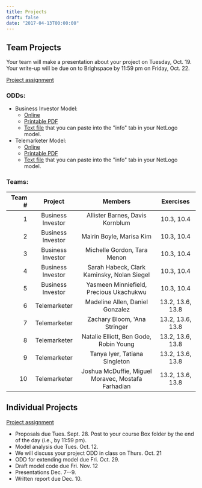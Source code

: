 ```yaml
---
title: Projects
draft: false
date: "2017-04-13T00:00:00"
---
```


## Team Projects

Your team will make a presentation about your project on Tuesday, Oct. 19. 
Your write-up will be due on to Brighspace by 11:59 pm on Friday, Oct. 22.

[Project assignment](/assignment/TeamProjectAssignment.pdf)

### ODDs:

* Business Investor Model:
  * [Online](/projects/business_investor_odd)
  * [Printable PDF](/files/odd/business_investor_odd.pdf)
  * [Text file](/files/odd/business_investor_odd.md) that you can paste into 
    the "info" tab in your NetLogo model.
* Telemarketer Model:
  * [Online](/projects/telemarketer_odd)
  * [Printable PDF](/files/odd/telemarketer_odd.pdf)
  * [Text file](/files/odd/telemarketer_odd.md) that you can paste into the 
    "info" tab in your NetLogo model.

### Teams:

| Team # |       Project      |                     Members                 |      Exercises     |
|-------:|:------------------:|:-------------------------------------------:|:------------------:|
|   1    |  Business Investor |   Allister Barnes, Davis Kornblum           |   10.3, 10.4       |
|   2    |  Business Investor |   Mairin Boyle, Marisa Kim                  |   10.3, 10.4       |
|   3    |  Business Investor |   Michelle Gordon, Tara Menon               |   10.3, 10.4       |
|   4    |  Business Investor | Sarah Habeck, Clark Kaminsky, Nolan Siegel  |   10.3, 10.4       |
|   5    |  Business Investor |   Yasmeen Minniefield, Precious Ukachukwu   |   10.3, 10.4       |
|   6    |  Telemarketer      |   Madeline Allen, Daniel Gonzalez           |   13.2, 13.6, 13.8 |
|   7    |  Telemarketer      |   Zachary Bloom, 'Ana Stringer              |   13.2, 13.6, 13.8 |
|   8    |  Telemarketer      |   Natalie Elliott, Ben Gode, Robin Young    |   13.2, 13.6, 13.8 |
|   9    |  Telemarketer      |   Tanya Iyer, Tatiana Singleton             |   13.2, 13.6, 13.8 |
|  10    |  Telemarketer      | Joshua McDuffie, Miguel Moravec, Mostafa Farhadian  | 13.2, 13.6, 13.8 |

## Individual Projects

[Project assignment](/assignment/ResearchProjectAssignment.pdf)

* Proposals due Tues. Sept. 28. Post to your course Box folder by the end of 
  the day (i.e., by 11:59 pm).
* Model analysis due Tues. Oct. 12.
* We will discuss your project ODD in class on Thurs. Oct. 21
* ODD for extending model due Fri. Oct. 29.
* Draft model code due Fri. Nov. 12
* Presentations Dec. 7--9.
* Written report due Dec. 10.
